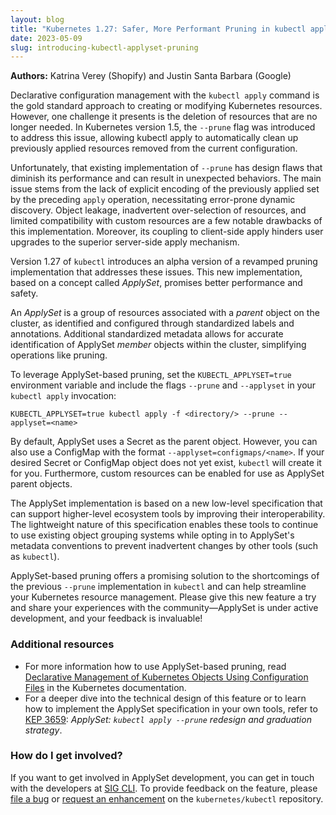 ```yaml
---
layout: blog
title: "Kubernetes 1.27: Safer, More Performant Pruning in kubectl apply"
date: 2023-05-09
slug: introducing-kubectl-applyset-pruning
---
```


**Authors:** Katrina Verey (Shopify) and Justin Santa Barbara (Google)

Declarative configuration management with the `kubectl apply` command is the gold standard approach
to creating or modifying Kubernetes resources. However, one challenge it presents is the deletion
of resources that are no longer needed. In Kubernetes version 1.5, the `--prune` flag was
introduced to address this issue, allowing kubectl apply to automatically clean up previously
applied resources removed from the current configuration.

Unfortunately, that existing implementation of `--prune` has design flaws that diminish its
performance and can result in unexpected behaviors. The main issue stems from the lack of explicit
encoding of the previously applied set by the preceding `apply` operation, necessitating
error-prone dynamic discovery. Object leakage, inadvertent over-selection of resources, and limited
compatibility with custom resources are a few notable drawbacks of this implementation. Moreover,
its coupling to client-side apply hinders user upgrades to the superior server-side apply
mechanism.

Version 1.27 of `kubectl` introduces an alpha version of a revamped pruning implementation that
addresses these issues. This new implementation, based on a concept called _ApplySet_, promises
better performance and safety.

An _ApplySet_ is a group of resources associated with a _parent_ object on the cluster, as
identified and configured through standardized labels and annotations. Additional standardized
metadata allows for accurate identification of ApplySet _member_ objects within the cluster,
simplifying operations like pruning.

To leverage ApplySet-based pruning, set the `KUBECTL_APPLYSET=true` environment variable and include
the flags `--prune` and `--applyset` in your `kubectl apply` invocation:

```shell
KUBECTL_APPLYSET=true kubectl apply -f <directory/> --prune --applyset=<name>
```

By default, ApplySet uses a Secret as the parent object. However, you can also use
a ConfigMap with the format `--applyset=configmaps/<name>`. If your desired Secret or
ConfigMap object does not yet exist, `kubectl` will create it for you. Furthermore, custom
resources can be enabled for use as ApplySet parent objects.

The ApplySet implementation is based on a new low-level specification that can support higher-level
ecosystem tools by improving their interoperability. The lightweight nature of this specification
enables these tools to continue to use existing object grouping systems while opting in to
ApplySet's metadata conventions to prevent inadvertent changes by other tools (such as `kubectl`).

ApplySet-based pruning offers a promising solution to the shortcomings of the previous `--prune`
implementation in `kubectl` and can help streamline your Kubernetes resource management. Please
give this new feature a try and share your experiences with the community—ApplySet is under active
development, and your feedback is invaluable!


### Additional resources

- For more information how to use ApplySet-based pruning, read
  [Declarative Management of Kubernetes Objects Using Configuration Files](/docs/tasks/manage-kubernetes-objects/declarative-config/) in the Kubernetes documentation.
- For a deeper dive into the technical design of this feature or to learn how to implement the
  ApplySet specification in your own tools, refer to [KEP&nbsp;3659](https://git.k8s.io/enhancements/keps/sig-cli/3659-kubectl-apply-prune/README.md):
  _ApplySet: `kubectl apply --prune` redesign and graduation strategy_.


### How do I get involved?

If you want to get involved in ApplySet development, you can get in touch with the developers at
[SIG CLI](https://git.k8s.io/community/sig-cli). To provide feedback on the feature, please
[file a bug](https://github.com/kubernetes/kubectl/issues/new?assignees=knverey,justinsb&labels=kind%2Fbug&template=bug-report.md)
or [request an enhancement](https://github.com/kubernetes/kubectl/issues/new?assignees=knverey,justinsb&labels=kind%2Fbug&template=enhancement.md)
on the `kubernetes/kubectl` repository.
